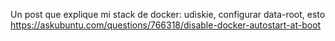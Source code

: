 Un post que explique mi stack de docker: udiskie, configurar data-root, esto https://askubuntu.com/questions/766318/disable-docker-autostart-at-boot
